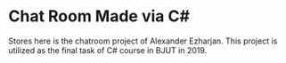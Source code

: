 # Chat Room Made via C#

Stores here is the chatroom project of Alexander Ezharjan. This project is utilized as the final task of C# course in BJUT in 2019.